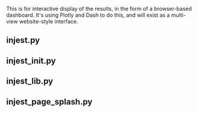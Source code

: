 This is for interactive display of the results, in the form of a browser-based dashboard.  It's using Plotly and Dash to do this, and will exist as a multi-view website-style interface.


## injest.py


## injest_init.py


## injest_lib.py


## injest_page_splash.py
